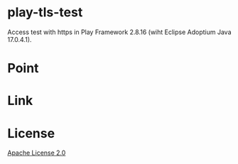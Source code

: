 # play-tls-test
Access test with https in Play Framework 2.8.16 (wiht Eclipse Adoptium Java 17.0.4.1).

# Point


# Link


# License
[Apache License 2.0](LICENSE)
